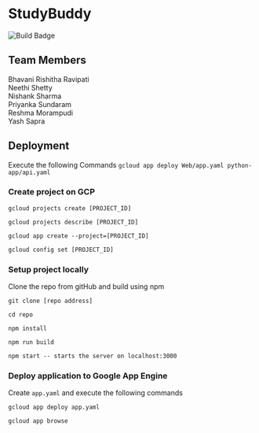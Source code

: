 # StudyBuddy
![Build Badge](https://34.71.199.201/job/studyBuddy-api-pipeline/badge/icon)
## Team Members
Bhavani Rishitha Ravipati <br>
Neethi Shetty <br>
Nishank Sharma <br>
Priyanka Sundaram <br>
Reshma Morampudi <br>
Yash Sapra <br>

## Deployment 
Execute the following Commands 
`gcloud app deploy Web/app.yaml python-app/api.yaml`

### Create project on GCP 
```
gcloud projects create [PROJECT_ID]

gcloud projects describe [PROJECT_ID]

gcloud app create --project=[PROJECT_ID]

gcloud config set [PROJECT_ID] 
```

### Setup project locally
Clone the repo from gitHub and build using npm 
```
git clone [repo address]

cd repo 

npm install

npm run build 

npm start -- starts the server on localhost:3000
````

### Deploy application to Google App Engine 

Create `app.yaml` and execute the following commands 
```
gcloud app deploy app.yaml

gcloud app browse 
```
